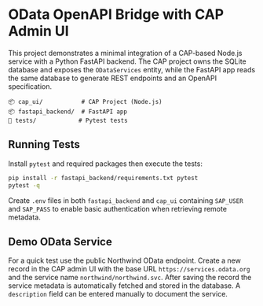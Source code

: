 # OData OpenAPI Bridge with CAP Admin UI

This project demonstrates a minimal integration of a CAP-based Node.js service
with a Python FastAPI backend. The CAP project owns the SQLite database and
exposes the `ODataServices` entity, while the FastAPI app reads the same
database to generate REST endpoints and an OpenAPI specification.

```
📦 cap_ui/           # CAP Project (Node.js)
📦 fastapi_backend/  # FastAPI app
📂 tests/            # Pytest tests
```

## Running Tests

Install `pytest` and required packages then execute the tests:

```bash
pip install -r fastapi_backend/requirements.txt pytest
pytest -q
```

Create `.env` files in both `fastapi_backend` and `cap_ui` containing `SAP_USER`
and `SAP_PASS` to enable basic authentication when retrieving remote
metadata.

## Demo OData Service

For a quick test use the public Northwind OData endpoint. Create a new record in
the CAP admin UI with the base URL `https://services.odata.org` and the service
name `northwind/northwind.svc`. After saving the record the service metadata is
automatically fetched and stored in the database. A `description` field can be
entered manually to document the service.
